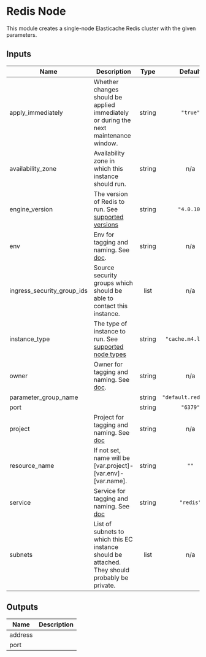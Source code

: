 # Redis Node

This module creates a single-node Elasticache Redis cluster with the given
parameters.

<!-- START -->
## Inputs

| Name | Description | Type | Default | Required |
|------|-------------|:----:|:-----:|:-----:|
| apply\_immediately | Whether changes should be applied immediately or during the next maintenance window. | string | `"true"` | no |
| availability\_zone | Availability zone in which this instance should run. | string | n/a | yes |
| engine\_version | The version of Redis to run. See [supported versions](https://docs.aws.amazon.com/AmazonElastiCache/latest/red-ug/supported-engine-versions.html) | string | `"4.0.10"` | no |
| env | Env for tagging and naming. See [doc](../README.md#consistent-tagging). | string | n/a | yes |
| ingress\_security\_group\_ids | Source security groups which should be able to contact this instance. | list | n/a | yes |
| instance\_type | The type of instance to run. See [supported node types](https://docs.aws.amazon.com/AmazonElastiCache/latest/red-ug/CacheNodes.SupportedTypes.html) | string | `"cache.m4.large"` | no |
| owner | Owner for tagging and naming. See [doc](../README.md#consistent-tagging). | string | n/a | yes |
| parameter\_group\_name |  | string | `"default.redis3.2"` | no |
| port |  | string | `"6379"` | no |
| project | Project for tagging and naming. See [doc](../README.md#consistent-tagging) | string | n/a | yes |
| resource\_name | If not set, name will be [var.project]-[var.env]-[var.name]. | string | `""` | no |
| service | Service for tagging and naming. See [doc](../README.md#consistent-tagging) | string | `"redis"` | no |
| subnets | List of subnets to which this EC instance should be attached. They should probably be private. | list | n/a | yes |

## Outputs

| Name | Description |
|------|-------------|
| address |  |
| port |  |

<!-- END -->
